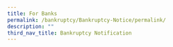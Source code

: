 ```yaml
---
title: For Banks
permalink: /bankruptcy/Bankruptcy-Notice/permalink/
description: ""
third_nav_title: Bankruptcy Notification
---
```


